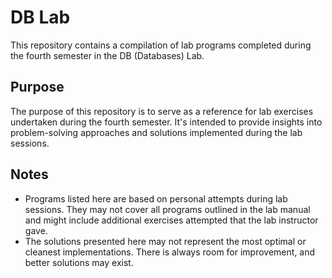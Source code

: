 # DB Lab

This repository contains a compilation of lab programs completed during the fourth semester in the DB (Databases) Lab.

## Purpose
The purpose of this repository is to serve as a reference for lab exercises undertaken during the fourth semester. It's intended to provide insights into problem-solving approaches and solutions implemented during the lab sessions.

## Notes
- Programs listed here are based on personal attempts during lab sessions. They may not cover all programs outlined in the lab manual and might include additional exercises attempted that the lab instructor gave.
- The solutions presented here may not represent the most optimal or cleanest implementations. There is always room for improvement, and better solutions may exist.
